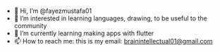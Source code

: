 - 👋 Hi, I’m @fayezmustafa01
- 👀 I’m interested in learning languages, drawing, to be useful to the community
- 🌱 I’m currently learning making apps with flutter
- 📫 How to reach me: this is my email: brainintellectual01@gmail.com

<!---
fayezmustafa01/fayezmustafa01 is a ✨ special ✨ repository because its `README.md` (this file) appears on your GitHub profile.
You can click the Preview link to take a look at your changes.
--->
